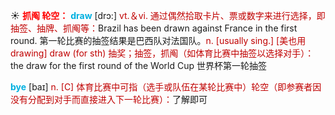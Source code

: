 ☀ <font color="red">**抓阄 轮空：**</font>
<font color="sky blue">**draw**</font> [drɔ:] 
<font color="#c00000">vt.＆vi. 通过偶然拾取卡片、票或数字来进行选择，即抽签、抽牌、抓阄等：</font>Brazil has been drawn against France in the first round. 第一轮比赛的抽签结果是巴西队对法国队。<font color="#c00000">n. [usually sing.] [美也用drawing] draw (for sth) 抽奖；抽签，抓阄（如体育比赛中抽签以选择对手）：</font>the draw for the first round of the World Cup 世界杯第一轮抽签

<font color="sky blue">**bye**</font> [baɪ] 
<font color="#c00000">n. [C] 体育比赛中可指（选手或队伍在某轮比赛中）轮空（即参赛者因没有分配到对手而直接进入下一轮比赛）：</font>了解即可

